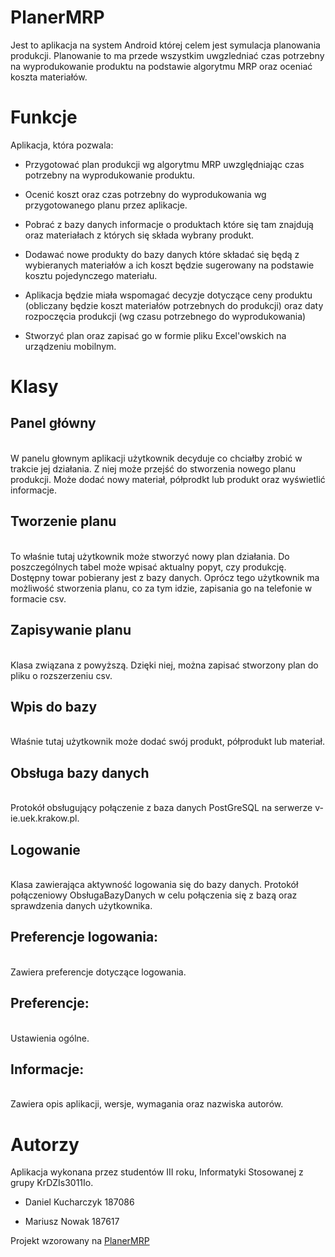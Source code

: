 # PlanerMRP
Jest to aplikacja na system Android której celem jest symulacja planowania produkcji.
Planowanie to ma przede wszystkim uwgzledniać czas potrzebny na wyprodukowanie produktu na podstawie algorytmu MRP 
oraz oceniać koszta materiałów.

# Funkcje
Aplikacja, która pozwala:

- Przygotować plan produkcji wg algorytmu MRP uwzględniając czas potrzebny na wyprodukowanie produktu.

- Ocenić koszt oraz czas potrzebny do wyprodukowania wg przygotowanego planu przez aplikacje.

- Pobrać z bazy danych informacje o produktach które się tam znajdują oraz materiałach z których się składa wybrany produkt.

- Dodawać nowe produkty do bazy danych które składać się będą z wybieranych materiałów a ich koszt będzie sugerowany na podstawie kosztu pojedynczego materiału.

- Aplikacja będzie miała wspomagać decyzje dotyczące ceny produktu (obliczany będzie koszt materiałów potrzebnych do produkcji) oraz daty rozpoczęcia produkcji (wg czasu potrzebnego do wyprodukowania)

- Stworzyć plan oraz zapisać go w formie pliku Excel'owskich na urządzeniu mobilnym.

# Klasy

## Panel główny
<br/>W panelu głownym aplikacji użytkownik decyduje co chciałby zrobić w trakcie jej działania. Z niej może przejść do stworzenia nowego planu produkcji. Może dodać nowy materiał, półprodkt lub produkt oraz wyświetlić informacje.

## Tworzenie planu
<br/>To właśnie tutaj użytkownik może stworzyć nowy plan działania. Do poszczególnych tabel może wpisać aktualny popyt, czy produkcję. Dostępny towar pobierany jest z bazy danych. Oprócz tego użytkownik ma możliwość stworzenia planu, co za tym idzie, zapisania go na telefonie w formacie csv.

## Zapisywanie planu
<br/>Klasa związana z powyższą. Dzięki niej, można zapisać stworzony plan do pliku o rozszerzeniu csv.

## Wpis do bazy
<br/>Właśnie tutaj użytkownik może dodać swój produkt, półprodukt lub materiał.

## Obsługa bazy danych
<br/>Protokół obsługujący połączenie z baza danych PostGreSQL na serwerze v-ie.uek.krakow.pl.

## Logowanie
<br/>Klasa zawierająca aktywność logowania się do bazy danych. Protokół połączeniowy ObsługaBazyDanych w celu połączenia się z bazą oraz sprawdzenia danych użytkownika.

## Preferencje logowania:
<br/>Zawiera preferencje dotyczące logowania.

## Preferencje:
<br/>Ustawienia ogólne.

## Informacje:
<br/>Zawiera opis aplikacji, wersje, wymagania oraz nazwiska autorów.

# Autorzy 
Aplikacja wykonana przez studentów III roku, Informatyki Stosowanej z grupy KrDZIs3011Io.

+ Daniel Kucharczyk 187086

+ Mariusz Nowak 187617<br/>

Projekt wzorowany na [PlanerMRP](https://docs.google.com/spreadsheets/d/1lloSTbCQ_RQ3E-4xb8cPCVxpcn3NL7BBVvsBuMYLLQA/edit?usp=sharing)
